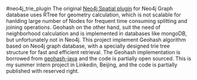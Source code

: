 #neo4j_trie_plugin
The original [Neo4j Spatial plugin] for Neo4j Graph database uses RTree for geometry calculation, which is not scalable for hanlding large number of Nodes for frequent time consuming splitting and joining operations. Geohash on the other hand, suit the need of neighborhood calculation and is implemented in databases like mongoDB, but unfortunately not in Neo4j. This project implement Geohash algorithm based on Neo4j graph database, with a specially designed trie tree structure for fast and efficient retrieval. The Geohash implementation is borrowed from [geohash-java] and the code is partially open sourced. This is my summer intern project in Linkedin, Beijing, and the code is partially published with reserved right.



[Neo4j Spatial plugin]: https://github.com/neo4j-contrib/spatial
[geohash-java]: https://github.com/kungfoo/geohash-java
